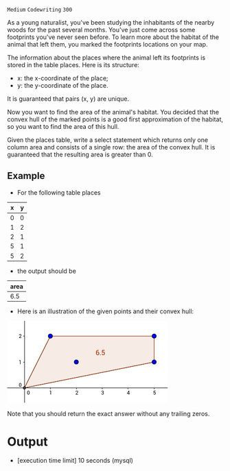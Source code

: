 `Medium`	`Codewriting` 	`300`

As a young naturalist, you've been studying the inhabitants of the nearby woods for the past several months. You've just come across some footprints you've never seen before. To learn more about the habitat of the animal that left them, you marked the footprints locations on your map.

The information about the places where the animal left its footprints is stored in the table places. Here is its structure:

- x: the x-coordinate of the place;
- y: the y-coordinate of the place.

It is guaranteed that pairs (x, y) are unique.

Now you want to find the area of the animal's habitat. You decided that the convex hull of the marked points is a good first approximation of the habitat, so you want to find the area of this hull.

Given the places table, write a select statement which returns only one column area and consists of a single row: the area of the convex hull. It is guaranteed that the resulting area is greater than 0.

## Example

- For the following table places

| x   | y   |
|-----|-----|
| 0   | 0   |
| 1   | 2   |
| 2   | 1   |
| 5   | 1   |
| 5   | 2   |

- the output should be

| area |
|------|
| 6.5  |

- Here is an illustration of the given points and their convex hull:

![dsa](img.png)

Note that you should return the exact answer without any trailing zeros.


# Output
- [execution time limit] 10 seconds (mysql)

